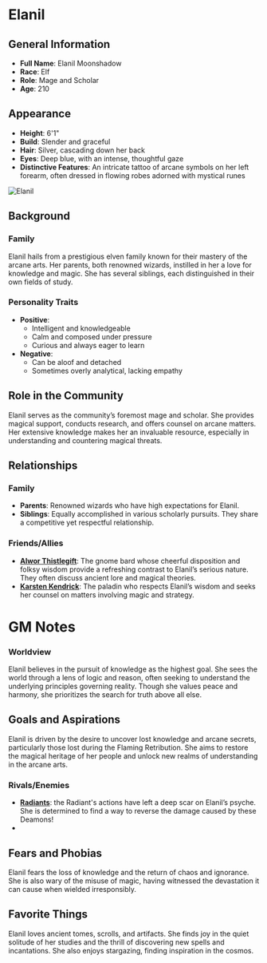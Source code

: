 # Elanil

## General Information
- **Full Name**: Elanil Moonshadow
- **Race**: Elf
- **Role**: Mage and Scholar
- **Age**: 210

## Appearance
- **Height**: 6'1"
- **Build**: Slender and graceful
- **Hair**: Silver, cascading down her back
- **Eyes**: Deep blue, with an intense, thoughtful gaze
- **Distinctive Features**: An intricate tattoo of arcane symbols on her left forearm, often dressed in flowing robes adorned with mystical runes

![Elanil](../../assets/Elanil%20Moonshadow.jpg)

## Background

### Family
Elanil hails from a prestigious elven family known for their mastery of the arcane arts. Her parents, both renowned wizards, instilled in her a love for knowledge and magic. She has several siblings, each distinguished in their own fields of study.

### Personality Traits
- **Positive**:
  - Intelligent and knowledgeable
  - Calm and composed under pressure
  - Curious and always eager to learn
- **Negative**:
  - Can be aloof and detached
  - Sometimes overly analytical, lacking empathy

## Role in the Community
Elanil serves as the community’s foremost mage and scholar. She provides magical support, conducts research, and offers counsel on arcane matters. Her extensive knowledge makes her an invaluable resource, especially in understanding and countering magical threats.

## Relationships

### Family
- **Parents**: Renowned wizards who have high expectations for Elanil.
- **Siblings**: Equally accomplished in various scholarly pursuits. They share a competitive yet respectful relationship.

### Friends/Allies
- **[Alwor Thistlegift](../../Crown-of-the-Immortals/PCs/Alwor-Thistlegift.md)**: The gnome bard whose cheerful disposition and folksy wisdom provide a refreshing contrast to Elanil’s serious nature. They often discuss ancient lore and magical theories.
- **[Karsten Kendrick](../../Crown-of-the-Immortals/PCs/Karsten-Kendrick.md)**: The paladin who respects Elanil’s wisdom and seeks her counsel on matters involving magic and strategy.

# GM Notes
### Worldview
Elanil believes in the pursuit of knowledge as the highest goal. She sees the world through a lens of logic and reason, often seeking to understand the underlying principles governing reality. Though she values peace and harmony, she prioritizes the search for truth above all else.

## Goals and Aspirations
Elanil is driven by the desire to uncover lost knowledge and arcane secrets, particularly those lost during the Flaming Retribution. She aims to restore the magical heritage of her people and unlock new realms of understanding in the arcane arts.

### Rivals/Enemies
- **[Radiants](../Religion/Deific-Beings/Radiants.md)**: the Radiant's actions have left a deep scar on Elanil’s psyche. She is determined to find a way to reverse the damage caused by these Deamons!
- 
## Fears and Phobias
Elanil fears the loss of knowledge and the return of chaos and ignorance. She is also wary of the misuse of magic, having witnessed the devastation it can cause when wielded irresponsibly.

## Favorite Things
Elanil loves ancient tomes, scrolls, and artifacts. She finds joy in the quiet solitude of her studies and the thrill of discovering new spells and incantations. She also enjoys stargazing, finding inspiration in the cosmos.